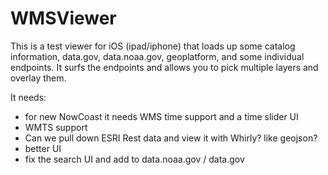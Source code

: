 # WMSViewer

This is a test viewer for iOS (ipad/iphone) that loads up some catalog information, data.gov, data.noaa.gov, geoplatform, and some individual endpoints. It surfs the endpoints and allows you to pick multiple layers and overlay them.

It needs:
 * for new NowCoast it needs WMS time support and a time slider UI
 * WMTS support
 * Can we pull down ESRI Rest data and view it with Whirly? like geojson?
 * better UI
 * fix the search UI and add to data.noaa.gov / data.gov
 
